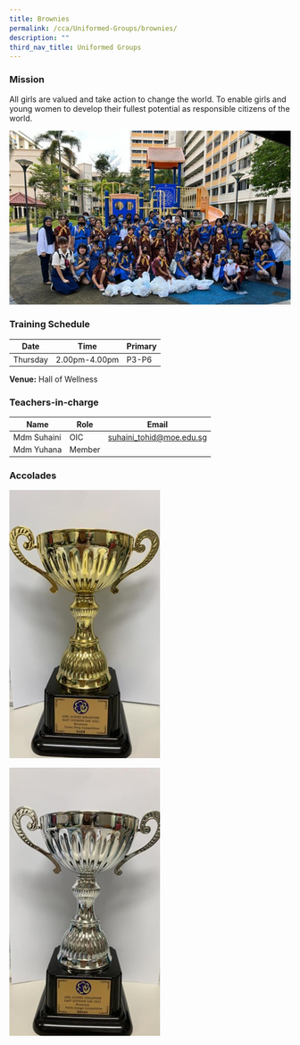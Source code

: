 ```yaml
---
title: Brownies
permalink: /cca/Uniformed-Groups/brownies/
description: ""
third_nav_title: Uniformed Groups
---
```

### Mission
All girls are valued and take action to change the world. To enable girls and young women to develop their fullest potential as responsible citizens of the world.

![](/images/brownies%207.jpg)

### Training Schedule

|Date| Time | Primary| 
|-----|----|------|
|Thursday|2.00pm-4.00pm |P3-P6|


**Venue:**
 Hall of Wellness

### Teachers-in-charge

| Name | Role | Email |
| -------- | -------- | -------- |
| Mdm Suhaini     | OIC     | suhaini_tohid@moe.edu.sg     |
| Mdm Yuhana      | Member     |     |


### Accolades
![](/images/brownies%201.jpg)

![](/images/brownies%202.jpg)

